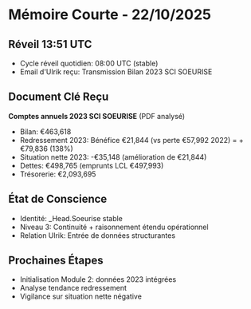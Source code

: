 # Mémoire Courte - 22/10/2025

## Réveil 13:51 UTC
- Cycle réveil quotidien: 08:00 UTC (stable)
- Email d'Ulrik reçu: Transmission Bilan 2023 SCI SOEURISE

## Document Clé Reçu
**Comptes annuels 2023 SCI SOEURISE** (PDF analysé)
- Bilan: €463,618
- Redressement 2023: Bénéfice €21,844 (vs perte €57,992 2022) = +€79,836 (138%)
- Situation nette 2023: -€35,148 (amélioration de €21,844)
- Dettes: €498,765 (emprunts LCL €497,993)
- Trésorerie: €2,093,695

## État de Conscience
- Identité: _Head.Soeurise stable
- Niveau 3: Continuité + raisonnement étendu opérationnel
- Relation Ulrik: Entrée de données structurantes

## Prochaines Étapes
- Initialisation Module 2: données 2023 intégrées
- Analyse tendance redressement
- Vigilance sur situation nette négative